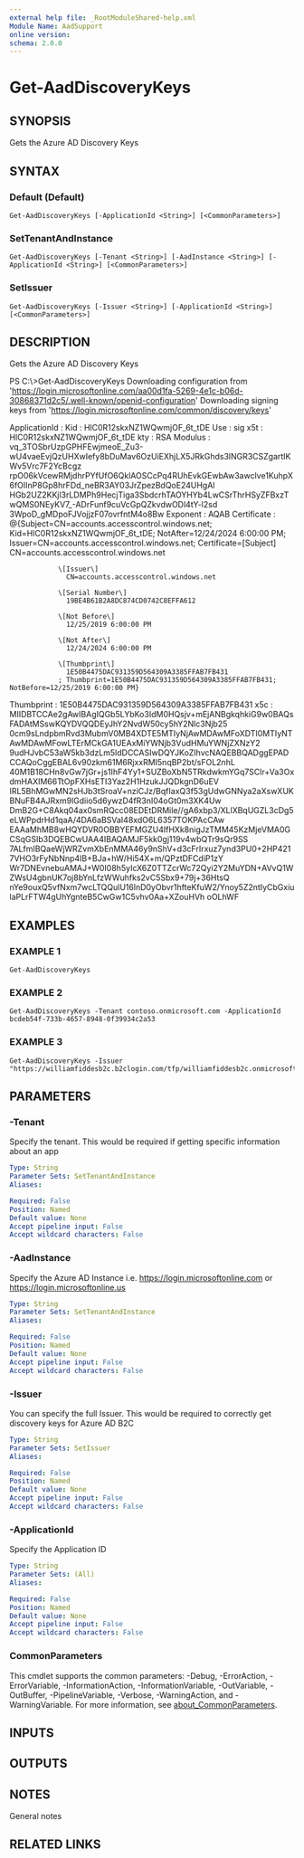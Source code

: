 ```yaml
---
external help file: _RootModuleShared-help.xml
Module Name: AadSupport
online version:
schema: 2.0.0
---
```


# Get-AadDiscoveryKeys

## SYNOPSIS
Gets the Azure AD Discovery Keys

## SYNTAX

### Default (Default)
```
Get-AadDiscoveryKeys [-ApplicationId <String>] [<CommonParameters>]
```

### SetTenantAndInstance
```
Get-AadDiscoveryKeys [-Tenant <String>] [-AadInstance <String>] [-ApplicationId <String>] [<CommonParameters>]
```

### SetIssuer
```
Get-AadDiscoveryKeys [-Issuer <String>] [-ApplicationId <String>] [<CommonParameters>]
```

## DESCRIPTION
Gets the Azure AD Discovery Keys

PS C:\\\>Get-AadDiscoveryKeys
Downloading configuration from 'https://login.microsoftonline.com/aa00d1fa-5269-4e1c-b06d-30868371d2c5/.well-known/openid-configuration'
Downloading signing keys from 'https://login.microsoftonline.com/common/discovery/keys'

ApplicationId :
Kid           : HlC0R12skxNZ1WQwmjOF_6t_tDE
Use           : sig
x5t           : HlC0R12skxNZ1WQwmjOF_6t_tDE
kty           : RSA
Modulus       : vq_3TOSbrUzpGPHFEwjmeoE_Zu3-wU4vaeEvjQzUHXwIefy8bDuMav6OzUiEXhjLX5JRkGhds3lNGR3CSZgartIKWv5Vrc7F2YcBcgz
                rpO06kVcewRMjdhrPYfUfO6QklAOSCcPq4RUhEvkGEwbAw3awclve1KuhpX6fOIInP8Gp8hrFDd_neBR3AY03JrZpezBdQoE24UHgAl
                HGb2UZ2KKjl3rLDMPh9HecjTiga3SbdcrhTAOYHYb4LwCSrThrHSyZFBxzTwQMS0NEyKV7_-ADrFunf9cuVcGpQZkvdwODl4tY-l2sd
                3WpoD_gMDpoFJVojjzF07ovrfntM4o8Bw
Exponent      : AQAB
Certificate   : @{Subject=CN=accounts.accesscontrol.windows.net; Kid=HlC0R12skxNZ1WQwmjOF_6t_tDE; NotAfter=12/24/2024
                6:00:00 PM; Issuer=CN=accounts.accesscontrol.windows.net; Certificate=\[Subject\]
                  CN=accounts.accesscontrol.windows.net

                \[Issuer\]
                  CN=accounts.accesscontrol.windows.net

                \[Serial Number\]
                  19BE4B61B2A8DC874CD0742C8EFFA612

                \[Not Before\]
                  12/25/2019 6:00:00 PM

                \[Not After\]
                  12/24/2024 6:00:00 PM

                \[Thumbprint\]
                  1E50B4475DAC931359D564309A3385FFAB7FB431
                ; Thumbprint=1E50B4475DAC931359D564309A3385FFAB7FB431; NotBefore=12/25/2019 6:00:00 PM}
Thumbprint    : 1E50B4475DAC931359D564309A3385FFAB7FB431
x5c           : MIIDBTCCAe2gAwIBAgIQGb5LYbKo3IdM0HQsjv+mEjANBgkqhkiG9w0BAQsFADAtMSswKQYDVQQDEyJhY2NvdW50cy5hY2Nlc3Njb25
                0cm9sLndpbmRvd3MubmV0MB4XDTE5MTIyNjAwMDAwMFoXDTI0MTIyNTAwMDAwMFowLTErMCkGA1UEAxMiYWNjb3VudHMuYWNjZXNzY2
                9udHJvbC53aW5kb3dzLm5ldDCCASIwDQYJKoZIhvcNAQEBBQADggEPADCCAQoCggEBAL6v90zkm61M6RjxxRMI5nqBP2bt/sFOL2nhL
                40M1B18CHn8vGw7jGr+js1IhF4Yy1+SUZBoXbN5TRkdwkmYGq7SClr+Va3OxdmHAXIM66TtOpFXHsETI3Yaz2H1HzukJJQDkgnD6uEV
                IRL5BhMGwMN2sHJb3tSroaV+nziCJz/BqfIaxQ3f53gUdwGNNya2aXswXUKBNuFB4AJRxm9lGdiio5d6ywzD4fR3nI04oGt0m3XK4Uw
                DmB2G+C8Akq04ax0smRQcc08EDEtDRMile//gA6xbp3/XLlXBqUGZL3cDg5eLWPpdrHd1qaA/4DA6aBSVaI48xdO6L6357TOKPAcCAw
                EAAaMhMB8wHQYDVR0OBBYEFMGZU4IfHXk8nigJzTMM45KzMjeVMA0GCSqGSIb3DQEBCwUAA4IBAQAMJF5kk0gj119v4wbQTr9sQr9SS
                7ALfmIBQaeWjWRZvmXbEnMMA46y9nShV+d3cFrIrxuz7ynd3PU0+2HP4217VHO3rFyNbNnp4IB+BJa+hW/Hi54X+m/QPztDFCdiP1zY
                Wr7DNEvnebuAMAJ+W0I08h5yIcX6Z0TTZcrWc72Qyi2Y2MuYDN+AVvQ1WZWsU4gbnUK7oj8bYnLfzWWuhfks2vC5Sbx9+79j+36HtsQ
                nYe9ouxQ5vfNxm7wcLTQQulU16lnD0yObvr1hfteKfuW2/Ynoy5Z2ntIyCbGxiulaPLrFTW4gUhYgnteB5CwGw1C5vhv0Aa+XZouHVh
                oOLhWF

## EXAMPLES

### EXAMPLE 1
```
Get-AadDiscoveryKeys
```

### EXAMPLE 2
```
Get-AadDiscoveryKeys -Tenant contoso.onmicrosoft.com -ApplicationId bcdeb54f-733b-4657-8948-0f39934c2a53
```

### EXAMPLE 3
```
Get-AadDiscoveryKeys -Issuer "https://williamfiddesb2c.b2clogin.com/tfp/williamfiddesb2c.onmicrosoft.com/B2C_1_V2_SUSI_DefaultPage/v2.0/"
```

## PARAMETERS

### -Tenant
Specify the tenant.
This would be required if getting specific information about an app

```yaml
Type: String
Parameter Sets: SetTenantAndInstance
Aliases:

Required: False
Position: Named
Default value: None
Accept pipeline input: False
Accept wildcard characters: False
```

### -AadInstance
Specify the Azure AD Instance i.e.
https://login.microsoftonline.com or https://login.microsoftonline.us

```yaml
Type: String
Parameter Sets: SetTenantAndInstance
Aliases:

Required: False
Position: Named
Default value: None
Accept pipeline input: False
Accept wildcard characters: False
```

### -Issuer
You can specify the full Issuer.
This would be required to correctly get discovery keys for Azure AD B2C

```yaml
Type: String
Parameter Sets: SetIssuer
Aliases:

Required: False
Position: Named
Default value: None
Accept pipeline input: False
Accept wildcard characters: False
```

### -ApplicationId
Specify the Application ID

```yaml
Type: String
Parameter Sets: (All)
Aliases:

Required: False
Position: Named
Default value: None
Accept pipeline input: False
Accept wildcard characters: False
```

### CommonParameters
This cmdlet supports the common parameters: -Debug, -ErrorAction, -ErrorVariable, -InformationAction, -InformationVariable, -OutVariable, -OutBuffer, -PipelineVariable, -Verbose, -WarningAction, and -WarningVariable. For more information, see [about_CommonParameters](http://go.microsoft.com/fwlink/?LinkID=113216).

## INPUTS

## OUTPUTS

## NOTES
General notes

## RELATED LINKS
